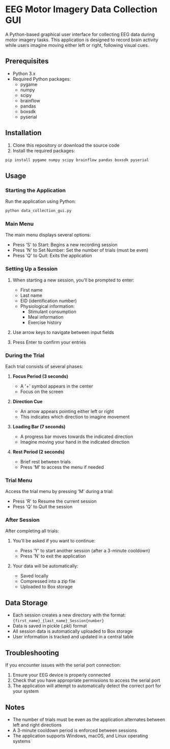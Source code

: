 # EEG Motor Imagery Data Collection GUI

A Python-based graphical user interface for collecting EEG data during motor imagery tasks. This application is designed to record brain activity while users imagine moving either left or right, following visual cues.

## Prerequisites

- Python 3.x
- Required Python packages:
  - pygame
  - numpy
  - scipy
  - brainflow
  - pandas
  - boxsdk
  - pyserial

## Installation

1. Clone this repository or download the source code
2. Install the required packages:
```bash
pip install pygame numpy scipy brainflow pandas boxsdk pyserial
```

## Usage

### Starting the Application

Run the application using Python:
```bash
python data_collection_gui.py
```

### Main Menu

The main menu displays several options:
- Press 'S' to Start: Begins a new recording session
- Press 'N' to Set Number: Set the number of trials (must be even)
- Press 'Q' to Quit: Exits the application

### Setting Up a Session

1. When starting a new session, you'll be prompted to enter:
   - First name
   - Last name
   - EID (identification number)
   - Physiological information:
     - Stimulant consumption
     - Meal information
     - Exercise history

2. Use arrow keys to navigate between input fields
3. Press Enter to confirm your entries

### During the Trial

Each trial consists of several phases:

1. **Focus Period (3 seconds)**
   - A '+' symbol appears in the center
   - Focus on the screen

2. **Direction Cue**
   - An arrow appears pointing either left or right
   - This indicates which direction to imagine movement

3. **Loading Bar (7 seconds)**
   - A progress bar moves towards the indicated direction
   - Imagine moving your hand in the indicated direction

4. **Rest Period (2 seconds)**
   - Brief rest between trials
   - Press 'M' to access the menu if needed

### Trial Menu

Access the trial menu by pressing 'M' during a trial:
- Press 'R' to Resume the current session
- Press 'Q' to Quit the session

### After Session

After completing all trials:
1. You'll be asked if you want to continue:
   - Press 'Y' to start another session (after a 3-minute cooldown)
   - Press 'N' to exit the application

2. Your data will be automatically:
   - Saved locally
   - Compressed into a zip file
   - Uploaded to Box storage

## Data Storage

- Each session creates a new directory with the format: `{first_name}_{last_name}_Session{number}`
- Data is saved in pickle (.pkl) format
- All session data is automatically uploaded to Box storage
- User information is tracked and updated in a central table

## Troubleshooting

If you encounter issues with the serial port connection:
1. Ensure your EEG device is properly connected
2. Check that you have appropriate permissions to access the serial port
3. The application will attempt to automatically detect the correct port for your system

## Notes

- The number of trials must be even as the application alternates between left and right directions
- A 3-minute cooldown period is enforced between sessions
- The application supports Windows, macOS, and Linux operating systems





